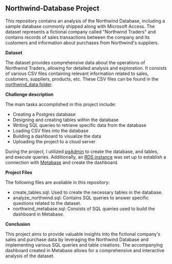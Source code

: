 ## Northwind-Database Project

This repository contains an analysis of the Northwind Database, including a sample database commonly shipped along with Microsoft Access. The dataset represents a fictional company called "Northwind Traders" and contains records of sales transactions between the company and its customers and information about purchases from Northwind's suppliers.


**Dataset**

The dataset provides comprehensive data about the operations of Northwind Traders, allowing for detailed analysis and exploration. It consists of various CSV files containing relevant information related to sales, customers, suppliers, products, etc. These CSV files can be found in the [northwind_data folder](https://github.com/Krisztana/Northwind-Database/tree/main/northwind_data).

**Challenge description**

The main tasks accomplished in this project include:

* Creating a Postgres database
* Designing and creating tables within the database
* Writing SQL queries to retrieve specific data from the database
* Loading CSV files into the database
* Building a dashboard to visualize the data
* Uploading the project to a cloud server

During the project, I utilized [pgAdmin](https://www.pgadmin.org) to create the database, and tables, and execute queries. Additionally, an [RDS instance](https://aws.amazon.com/rds/) was set up to establish a connection with [Metabase](https://www.metabase.com/) and create the dashboard.



**Project Files**

The following files are available in this repository:

* create_tables.sql: Used to create the necessary tables in the database.
* analyze_northwind.sql: Contains SQL queries to answer specific questions related to the dataset.
* northwind_metabase.sql: Consists of SQL queries used to build the dashboard in Metabase.

**Conclusion**

This project aims to provide valuable insights into the fictional company's sales and purchase data by leveraging the Northwind Database and implementing various SQL queries and table creations. The accompanying dashboard created in Metabase allows for a comprehensive and interactive analysis of the dataset.  
